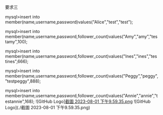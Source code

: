 要求三

mysql>insert into member(name,username,password)values("Alice","test","test");

mysql>insert into member(name,username,password,follower_count)values("Amy","amy","testamy",100);

mysql>insert into member(name,username,password,follower_count)values("Ines","ines","testines",666);

mysql>insert into member(name,username,password,follower_count)values("Peggy","peggy","testpeggy",888);

mysql>insert into member(name,username,password,follower_count)values("Annie","annie","testannie",168);
![GitHub Logo][截圖 2023-08-01 下午9.59.35.png](https://s3-us-west-2.amazonaws.com/secure.notion-static.com/03593fde-3093-4bc0-b4e6-f2d225bfe58a/%E6%88%AA%E5%9C%96_2023-08-01_%E4%B8%8B%E5%8D%889.59.35.png)
![GitHub Logo](./截圖 2023-08-01 下午9.59.35.png)
